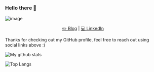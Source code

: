 ### Hello there 👋

![image](https://user-images.githubusercontent.com/13007691/159128730-3b2b13a8-9a41-4296-bb7b-f9bb872605be.png)

<p align="center" valign="center">
  <a href="https://mikerodionov.com">✏️ Blog</a> | 
  <a href="https://www.linkedin.com/in/mrodionov/">💻 LinkedIn</a>
</p>

Thanks for checking out my GitHub profile, feel free to reach out using social links above :)

![My github stats](https://github-readme-stats.vercel.app/api?username=mikerodionov&&show_icons=true&title_color=fff&icon_color=79ff97&text_color=9f9f9f&bg_color=151515) 

![Top Langs](https://github-readme-stats.vercel.app/api/top-langs/?username=mikerodionov&hide=html,jupyter%20notebook&layout=compact&&theme=radical)

<!--
**mikerodionov/mikerodionov** is a ✨ _special_ ✨ repository because its `README.md` (this file) appears on your GitHub profile.

Here are some ideas to get you started:

- 🔭 I’m currently working on ...
- 🌱 I’m currently learning ...
- 👯 I’m looking to collaborate on ...
- 🤔 I’m looking for help with ...
- 💬 Ask me about ...
- 📫 How to reach me: ...
- 😄 Pronouns: ...
- ⚡ Fun fact: ...
-->
